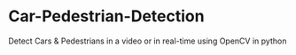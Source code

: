 # Car-Pedestrian-Detection
Detect Cars &amp; Pedestrians in a video or in real-time using OpenCV in python
